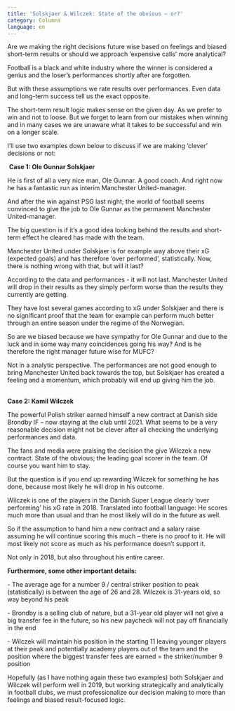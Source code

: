 ```yaml
---
title: 'Solskjaer & Wilczek: State of the obvious – or?'
category: Columns
language: en
---
```

Are we making the right decisions future wise based on feelings and biased short-term results or should we approach ‘expensive calls’ more analytical?

Football is a black and white industry where the winner is considered a genius and the loser’s performances shortly after are forgotten.

But with these assumptions we rate results over performances. Even data and long-term success tell us the exact opposite.

The short-term result logic makes sense on the given day. As we prefer to win and not to loose. But we forget to learn from our mistakes when winning and in many cases we are unaware what it takes to be successful and win on a longer scale.

I’ll use two examples down below to discuss if we are making ‘clever’ decisions or not:

 **Case 1: Ole Gunnar Solskjaer**

He is first of all a very nice man, Ole Gunnar. A good coach. And right now he has a fantastic run as interim Manchester United-manager.

And after the win against PSG last night; the world of football seems convinced to give the job to Ole Gunnar as the permanent Manchester United-manager. 

The big question is if it’s a good idea looking behind the results and short-term effect he cleared has made with the team.

Manchester United under Solskjaer is for example way above their xG (expected goals) and has therefore ‘over performed’, statistically. Now, there is nothing wrong with that, but will it last?

According to the data and performances - it will not last. Manchester United will drop in their results as they simply perform worse than the results they currently are getting.

They have lost several games according to xG under Solskjaer and there is no significant proof that the team for example can perform much better through an entire season under the regime of the Norwegian.

So are we biased because we have sympathy for Ole Gunnar and due to the luck and in some way many coincidences going his way? And is he therefore the right manager future wise for MUFC? 

Not in a analytic perspective. The performances are not good enough to bring Manchester United back towards the top, but Solskjaer has created a feeling and a momentum, which probably will end up giving him the job.

\
**Case 2: Kamil Wilczek**

The powerful Polish striker earned himself a new contract at Danish side Brondby IF – now staying at the club until 2021. What seems to be a very reasonable decision might not be clever after all checking the underlying performances and data.

The fans and media were praising the decision the give Wilczek a new contract. State of the obvious; the leading goal scorer in the team. Of course you want him to stay.

But the question is if you end up rewarding Wilczek for something he has done, because most likely he will drop in his outcome.

Wilczek is one of the players in the Danish Super League clearly ‘over performing’ his xG rate in 2018. Translated into football language: He scores much more than usual and than he most likely will do in the future as well.

So if the assumption to hand him a new contract and a salary raise assuming he will continue scoring this much – there is no proof to it. He will most likely not score as much as his performance doesn’t support it.

Not only in 2018, but also throughout his entire career. 

**Furthermore, some other important details:**

\- The average age for a number 9 / central striker position to peak (statistically) is between the age of 26 and 28. Wilczek is 31-years old, so way beyond his peak

\- Brondby is a selling club of nature, but a 31-year old player will not give a big transfer fee in the future, so his new paycheck will not pay off financially in the end

\- Wilczek will maintain his position in the starting 11 leaving younger players at their peak and potentially academy players out of the team and the position where the biggest transfer fees are earned = the striker/number 9 position 

Hopefully (as I have nothing again these two examples) both Solskjaer and Wilczek will perform well in 2019, but working strategically and analytically in football clubs, we must professionalize our decision making to more than feelings and biased result-focused logic.
